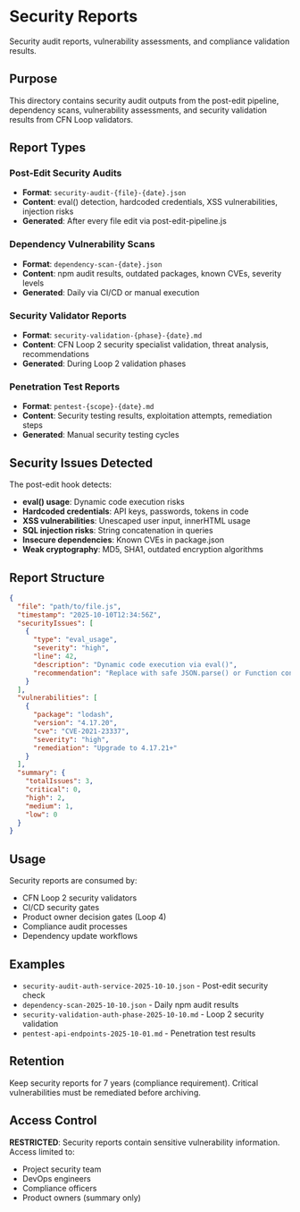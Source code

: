 # Security Reports

Security audit reports, vulnerability assessments, and compliance validation results.

## Purpose

This directory contains security audit outputs from the post-edit pipeline, dependency scans, vulnerability assessments, and security validation results from CFN Loop validators.

## Report Types

### Post-Edit Security Audits
- **Format**: `security-audit-{file}-{date}.json`
- **Content**: eval() detection, hardcoded credentials, XSS vulnerabilities, injection risks
- **Generated**: After every file edit via post-edit-pipeline.js

### Dependency Vulnerability Scans
- **Format**: `dependency-scan-{date}.json`
- **Content**: npm audit results, outdated packages, known CVEs, severity levels
- **Generated**: Daily via CI/CD or manual execution

### Security Validator Reports
- **Format**: `security-validation-{phase}-{date}.md`
- **Content**: CFN Loop 2 security specialist validation, threat analysis, recommendations
- **Generated**: During Loop 2 validation phases

### Penetration Test Reports
- **Format**: `pentest-{scope}-{date}.md`
- **Content**: Security testing results, exploitation attempts, remediation steps
- **Generated**: Manual security testing cycles

## Security Issues Detected

The post-edit hook detects:
- **eval() usage**: Dynamic code execution risks
- **Hardcoded credentials**: API keys, passwords, tokens in code
- **XSS vulnerabilities**: Unescaped user input, innerHTML usage
- **SQL injection risks**: String concatenation in queries
- **Insecure dependencies**: Known CVEs in package.json
- **Weak cryptography**: MD5, SHA1, outdated encryption algorithms

## Report Structure

```json
{
  "file": "path/to/file.js",
  "timestamp": "2025-10-10T12:34:56Z",
  "securityIssues": [
    {
      "type": "eval_usage",
      "severity": "high",
      "line": 42,
      "description": "Dynamic code execution via eval()",
      "recommendation": "Replace with safe JSON.parse() or Function constructor"
    }
  ],
  "vulnerabilities": [
    {
      "package": "lodash",
      "version": "4.17.20",
      "cve": "CVE-2021-23337",
      "severity": "high",
      "remediation": "Upgrade to 4.17.21+"
    }
  ],
  "summary": {
    "totalIssues": 3,
    "critical": 0,
    "high": 2,
    "medium": 1,
    "low": 0
  }
}
```

## Usage

Security reports are consumed by:
- CFN Loop 2 security validators
- CI/CD security gates
- Product owner decision gates (Loop 4)
- Compliance audit processes
- Dependency update workflows

## Examples

- `security-audit-auth-service-2025-10-10.json` - Post-edit security check
- `dependency-scan-2025-10-10.json` - Daily npm audit results
- `security-validation-auth-phase-2025-10-10.md` - Loop 2 security validation
- `pentest-api-endpoints-2025-10-01.md` - Penetration test results

## Retention

Keep security reports for 7 years (compliance requirement). Critical vulnerabilities must be remediated before archiving.

## Access Control

**RESTRICTED**: Security reports contain sensitive vulnerability information. Access limited to:
- Project security team
- DevOps engineers
- Compliance officers
- Product owners (summary only)
